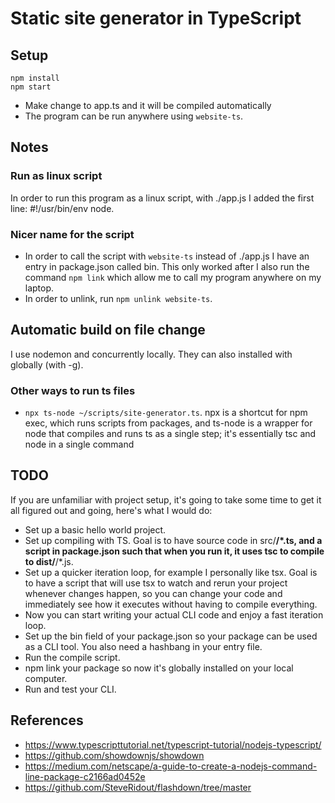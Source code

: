 # Static site generator in TypeScript

## Setup
```
npm install
npm start
```

* Make change to app.ts and it will be compiled automatically
* The program can be run anywhere using `website-ts`.

## Notes

### Run as linux script
In order to run this program as a linux script, with ./app.js I added the first line: #!/usr/bin/env node.

### Nicer name for the script
* In order to call the script with `website-ts` instead of ./app.js I have an entry in package.json called bin.
This only worked after I also run the command `npm link` which allow me to call my program anywhere on my laptop.
* In order to unlink, run `npm unlink website-ts`.

## Automatic build on file change
I use nodemon and concurrently locally. They can also installed with globally (with -g).

### Other ways to run ts files
* `npx ts-node ~/scripts/site-generator.ts`. npx is a shortcut for npm exec, which runs scripts from packages, and ts-node is a wrapper for node that compiles and runs ts as a single step; it's essentially tsc and node in a single command

## TODO

If you are unfamiliar with project setup, it's going to take some time to get it all figured out and going, here's what I would do:
*	Set up a basic hello world project.
*	Set up compiling with TS. Goal is to have source code in src/**/*.ts, and a script in package.json such that when you run it, it uses tsc to compile to dist/**/*.js.
*	Set up a quicker iteration loop, for example I personally like tsx. Goal is to have a script that will use tsx to watch and rerun your project whenever changes happen, so you can change your code and immediately see how it executes without having to compile everything.
*	Now you can start writing your actual CLI code and enjoy a fast iteration loop.
*	Set up the bin field of your package.json so your package can be used as a CLI tool. You also need a hashbang in your entry file.
*	Run the compile script.
*	npm link your package so now it's globally installed on your local computer.
*	Run and test your CLI.

## References

* https://www.typescripttutorial.net/typescript-tutorial/nodejs-typescript/
* https://github.com/showdownjs/showdown
* https://medium.com/netscape/a-guide-to-create-a-nodejs-command-line-package-c2166ad0452e
* https://github.com/SteveRidout/flashdown/tree/master
